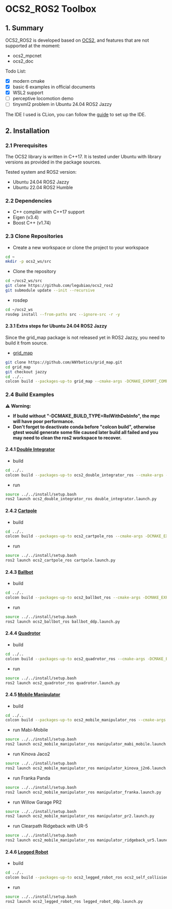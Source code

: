 # OCS2_ROS2 Toolbox

## 1. Summary
OCS2_ROS2 is developed based on [OCS2](https://github.com/leggedrobotics/ocs2), and features that are not supported at the moment:

* ocs2_mpcnet
* ocs2_doc

Todo List:
- [x] modern cmake
- [x] basic 6 examples in official documents
- [x] WSL2 support
- [ ] perceptive locomotion demo
- [ ] tinyxml2 problem in Ubuntu 24.04 ROS2 Jazzy

The IDE I used is CLion, you can follow the [guide](https://www.jetbrains.com/help/clion/ros2-tutorial.html) to set up the IDE.

## 2. Installation
### 2.1 Prerequisites
The OCS2 library is written in C++17. It is tested under Ubuntu with library versions as provided in the package sources.

Tested system and ROS2 version:
* Ubuntu 24.04 ROS2 Jazzy
* Ubuntu 22.04 ROS2 Humble

### 2.2 Dependencies
* C++ compiler with C++17 support
* Eigen (v3.4)
* Boost C++ (v1.74)

### 2.3 Clone Repositories
* Create a new workspace or clone the project to your workspace
```bash
cd ~
mkdir -p ocs2_ws/src
```
* Clone the repository

```bash
cd ~/ocs2_ws/src
git clone https://github.com/legubiao/ocs2_ros2
git submodule update --init --recursive
```
* rosdep
```bash
cd ~/ocs2_ws
rosdep install --from-paths src --ignore-src -r -y
```

#### 2.3.1 Extra steps for Ubuntu 24.04 ROS2 Jazzy
Since the grid_map package is not released yet in ROS2 Jazzy, you need to build it from source. 
* [grid_map](https://github.com/ANYbotics/grid_map)
```bash
git clone https://github.com/ANYbotics/grid_map.git
cd grid_map
git checkout jazzy
cd ../..
colcon build --packages-up-to grid_map --cmake-args -DCMAKE_EXPORT_COMPILE_COMMANDS=ON -DCMAKE_BUILD_TYPE=RelWithDebInfo
```
### 2.4 Build Examples
**⚠️ Warning:**

* **If build without "-DCMAKE_BUILD_TYPE=RelWithDebInfo", the mpc will have poor performance.**
* **Don't forget to deactivate conda before "colcon build", otherwise gtest would generate some file caused later build all failed and you may need to clean the ros2 workspace to recover.**


#### 2.4.1 [Double Integrator](https://leggedrobotics.github.io/ocs2/robotic_examples.html#double-integrator)

* build
```bash
cd ../..
colcon build --packages-up-to ocs2_double_integrator_ros --cmake-args -DCMAKE_EXPORT_COMPILE_COMMANDS=ON -DCMAKE_BUILD_TYPE=RelWithDebInfo
```
* run
```bash
source ../../install/setup.bash
ros2 launch ocs2_double_integrator_ros double_integrator.launch.py
```

#### 2.4.2 [Cartpole](https://leggedrobotics.github.io/ocs2/robotic_examples.html#cartpole)

* build
```bash
cd ../..
colcon build --packages-up-to ocs2_cartpole_ros --cmake-args -DCMAKE_EXPORT_COMPILE_COMMANDS=ON -DCMAKE_BUILD_TYPE=RelWithDebInfo
```
* run
```bash
source ../../install/setup.bash
ros2 launch ocs2_cartpole_ros cartpole.launch.py
```


#### 2.4.3 [Ballbot](https://leggedrobotics.github.io/ocs2/robotic_examples.html#ballbot)

* build
```bash
cd ../..
colcon build --packages-up-to ocs2_ballbot_ros --cmake-args -DCMAKE_EXPORT_COMPILE_COMMANDS=ON -DCMAKE_BUILD_TYPE=RelWithDebInfo
```
* run
```bash
source ../../install/setup.bash
ros2 launch ocs2_ballbot_ros ballbot_ddp.launch.py
```

#### 2.4.4 [Quadrotor](https://leggedrobotics.github.io/ocs2/robotic_examples.html#quadrotor)

* build
```bash
cd ../..
colcon build --packages-up-to ocs2_quadrotor_ros --cmake-args -DCMAKE_EXPORT_COMPILE_COMMANDS=ON -DCMAKE_BUILD_TYPE=RelWithDebInfo
```
* run
```bash
source ../../install/setup.bash
ros2 launch ocs2_quadrotor_ros quadrotor.launch.py
```

#### 2.4.5 [Mobile Manipulator](https://leggedrobotics.github.io/ocs2/robotic_examples.html#mobile-manipulator)

* build
```bash
cd ../..
colcon build --packages-up-to ocs2_mobile_manipulator_ros --cmake-args -DCMAKE_EXPORT_COMPILE_COMMANDS=ON -DCMAKE_BUILD_TYPE=RelWithDebInfo
```
* run Mabi-Mobile
```bash
source ../../install/setup.bash
ros2 launch ocs2_mobile_manipulator_ros manipulator_mabi_mobile.launch.py
```
* run Kinova Jaco2
```bash
source ../../install/setup.bash
ros2 launch ocs2_mobile_manipulator_ros manipulator_kinova_j2n6.launch.py
```
* run Franka Panda
```bash
source ../../install/setup.bash
ros2 launch ocs2_mobile_manipulator_ros manipulator_franka.launch.py
```
* run Willow Garage PR2
```bash
source ../../install/setup.bash
ros2 launch ocs2_mobile_manipulator_ros manipulator_pr2.launch.py
```
* run Clearpath Ridgeback with UR-5
```bash
source ../../install/setup.bash
ros2 launch ocs2_mobile_manipulator_ros manipulator_ridgeback_ur5.launch.py 
```


#### 2.4.6 [Legged Robot](https://leggedrobotics.github.io/ocs2/robotic_examples.html#legged-robot)
* build
```bash
cd ../..
colcon build --packages-up-to ocs2_legged_robot_ros ocs2_self_collision_visualization --cmake-args -DCMAKE_EXPORT_COMPILE_COMMANDS=ON -DCMAKE_BUILD_TYPE=RelWithDebInfo
```
* run
```bash
source ../../install/setup.bash
ros2 launch ocs2_legged_robot_ros legged_robot_ddp.launch.py
```